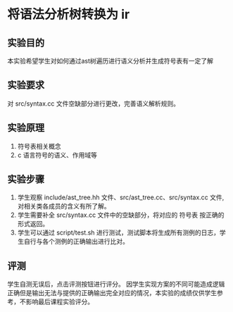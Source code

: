 # 将语法分析树转换为 ir

## 实验目的

本实验希望学生对如何通过ast树遍历进行语义分析并生成符号表有一定了解

## 实验要求

对 src/syntax.cc 文件空缺部分进行更改，完善语义解析规则。

## 实验原理

1. 符号表相关概念
2. c 语言符号的语义、作用域等

## 实验步骤

1. 学生观察 include/ast_tree.hh 文件、src/ast_tree.cc、src/syntax.cc 文件,对相关类各成员的含义有所了解。
2. 学生需要补全 src/syntax.cc 文件中的空缺部分，将对应的 符号表 按正确的形式返回。
3. 学生可以通过 script/test.sh 进行测试，测试脚本将生成所有测例的日志，学生自行与各个测例的正确输出进行比对。

## 评测

学生自测无误后，点击评测按钮进行评分。
因学生实现方案的不同可能造成逻辑正确但是输出无法与提供的正确输出完全对应的情况，本实验的成绩仅供学生参考，不影响最后课程实验评分。
